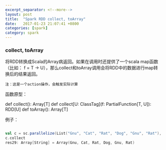 ```yaml
---
excerpt_separator: <!--more-->
layout: post
title:  "Spark RDD collect, toArray"
date:   2017-01-23 21:07:41 +0800
categories: [spark]
category: spark
---
```


### collect, toArray

将RDD转换成Scala的Array病返回。如果在调用时还提供了一个scala map函数（比如： f = T -> U），那么collect和toArray调用会将RDD中的数据进行map转换后的结果返回。

`注：这是一个action操作，会触发实际计算`

函数原型：

  def collect(): Array[T]
  def collect[U: ClassTag](f: PartialFunction[T, U]): RDD[U]
  def toArray(): Array[T]

例子：

```scala

val c = sc.parallelize(List("Gnu", "Cat", "Rat", "Dog", "Gnu", "Rat"), 2)
c.collect
res29: Array[String] = Array(Gnu, Cat, Rat, Dog, Gnu, Rat)
```


